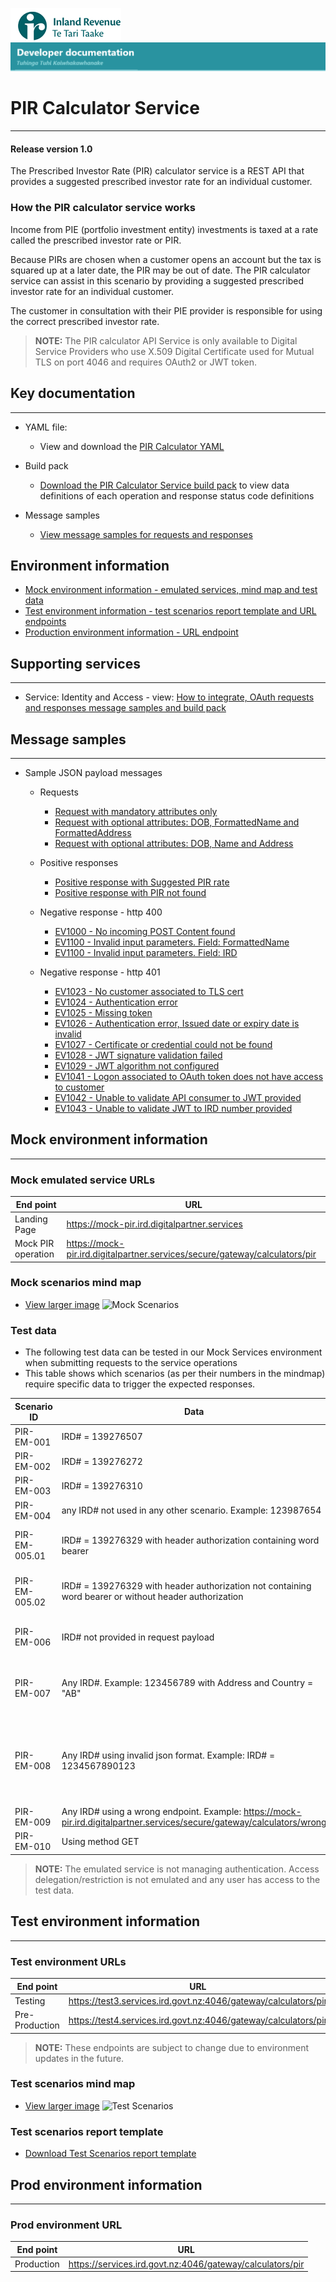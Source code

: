 ![IRD logo](../Images/IRlogo.gif)
![Software Dev](../Images/SoftwareDev.png)

# PIR Calculator Service
---
#### Release version 1.0
The Prescribed Investor Rate (PIR) calculator service is a REST API that provides a suggested prescribed investor rate for an individual customer.

### How the PIR calculator service works
Income from PIE (portfolio investment entity) investments is taxed at a rate called the prescribed investor rate or PIR.

Because PIRs are chosen when a customer opens an account but the tax is squared up at a later date, the PIR may be out of date. The PIR calculator service can assist in this scenario by providing a suggested prescribed investor rate for an individual customer.

The customer in consultation with their PIE provider is responsible for using the correct prescribed investor rate.

>**NOTE:** The PIR calculator API Service is only available to Digital Service Providers who use X.509 Digital Certificate used for Mutual TLS on port 4046 and requires OAuth2 or JWT token.

## Key documentation
---
- YAML file:
	- View and download the [PIR Calculator YAML](PIR%20Calculator%202020-04-08.yaml)

- Build pack 
	- [Download the PIR Calculator Service build pack](Build%20pack%20-%20Prescribed%20Investor%20Rate%20Service.pdf) to view data definitions of each operation and response status code definitions
	
- Message samples
	* [View message samples for requests and responses](#-message-samples)

## Environment information
- [Mock environment information - emulated services, mind map and test data](#-mock-environment-information)
- [Test environment information - test scenarios report template and URL endpoints](#-test-environment-information)
- [Production environment information - URL endpoint](#-prod-environment-information)

## Supporting services
---
- Service: Identity and Access - view: [How to integrate, OAuth requests and responses message samples and build pack](https://github.com/InlandRevenue/Gateway_Services-Access/tree/master/Identity%20and%20Access)

## Message samples
---
* Sample JSON payload messages
	* Requests
	    * [Request with mandatory attributes only](sample%20messages/request_with_mandatory_attributes.json)
	    * [Request with optional attributes: DOB, FormattedName and FormattedAddress](sample%20messages/request_with_optional_attributes_1.json)
	    * [Request with optional attributes: DOB, Name and Address](sample%20messages/request_with_optional_attributes_2.json)
	    
	* Positive responses
	    * [Positive response with Suggested PIR rate](sample%20messages/response_with_SuggestedPirRate.json)
	    * [Positive response with PIR not found](sample%20messages/response_with_PirRateNotFound.json)
	  
	* Negative response - http 400
	    * [EV1000 - No incoming POST Content found](sample%20messages/response_EV1000_NoIncomingPost.json)
	    * [EV1100 - Invalid input parameters. Field: FormattedName](sample%20messages/response_EV1100_InvalidInputParametersFormattedName.json)
	    * [EV1100 - Invalid input parameters. Field: IRD](sample%20messages/response_EV1100_InvalidInputParametersIRD.json)

	* Negative response - http 401
	    * [EV1023 - No customer associated to TLS cert](sample%20messages/response_EV1023_NoCustomerAssoicatedToTLSCert.json)
	    * [EV1024 - Authentication error](sample%20messages/response_EV1024_AuthenticationError.json)
	    * [EV1025 - Missing token](sample%20messages/response_EV1025_MissingToken.json)
	    * [EV1026 - Authentication error, Issued date or expiry date is invalid](sample%20messages/response_EV1026_AuthenticationErrorInvalidDate.json)
	    * [EV1027 - Certificate or credential could not be found](sample%20messages/response_EV1027_CredentialNotFound.json)
	    * [EV1028 - JWT signature validation failed](sample%20messages/response_EV1028_JWTSignatureFailed.json)
	    * [EV1029 - JWT algorithm not configured](sample%20messages/response_EV1029_JWTAlgorithmNotConfigured.json)
	    * [EV1041 - Logon associated to OAuth token does not have access to customer](sample%20messages/response_EV1041_LogonOauthTokenDoesNotHaveAccess.json)
	    * [EV1042 - Unable to validate API consumer to JWT provided](sample%20messages/response_EV1042_UnableToValidateConsumerToJWT.json)
 	    * [EV1043 - Unable to validate JWT to IRD number provided](sample%20messages/response_EV1043_UnableToValidateJWTToMember.json)
   
## Mock environment information
---
### Mock emulated service URLs
| End point|  URL|
|--|--|
| Landing Page| https://mock-pir.ird.digitalpartner.services |
| Mock PIR operation | https://mock-pir.ird.digitalpartner.services/secure/gateway/calculators/pir |

### Mock scenarios mind map

- [View larger image](images/PIR%20Calculator%20API%20Mock%20Service%20Mindmap.png)
![Mock Scenarios](images/PIR%20Calculator%20API%20Mock%20Service%20Mindmap.png)

### Test data

- The following test data can be tested in our Mock Services environment when submitting requests to the service operations
- This table shows which scenarios (as per their numbers in the mindmap) require specific data to trigger the expected responses.

Scenario ID | Data | Http status | Response 
--- | --- | --- | ---
PIR-EM-001 | IRD# = 139276507 | 200 | Suggested PIR 28%
PIR-EM-002 | IRD# = 139276272 | 200 | Suggested PIR 17.5%
PIR-EM-003 | IRD# = 139276310 | 200 | Suggested PIR 10.5%
PIR-EM-004 | any IRD# not used in any other scenario. Example: 123987654 | 200 | PIR not found
PIR-EM-005.01 | IRD# = 139276329 with header authorization containing word bearer | 401 | EV1041 - Logon does not have access
PIR-EM-005.02 | IRD# = 139276329 with header authorization not containing word bearer or without header authorization | 401 | EV1043 - Unable to validate JWT token
PIR-EM-006 | IRD# not provided in request payload | 400 | EV1100 - Invalid Input parameters. Field IRD
PIR-EM-007 | Any IRD#. Example: 123456789 with Address and Country = "AB" | 400 | EV1100 - Invalid Input parameters. Field Country
PIR-EM-008 | Any IRD# using invalid json format. Example: IRD# = 1234567890123 | 400 | EV1100 - Invalid Input parameters... (end of error message can vary according to json format)
PIR-EM-009 | Any IRD# using a wrong endpoint. Example: https://mock-pir.ird.digitalpartner.services/secure/gateway/calculators/wrong | 404 | Not found
PIR-EM-010 | Using method GET | 405 | Method Not Allowed

>**NOTE:** The emulated service is not managing authentication. Access delegation/restriction is not emulated and any user has access to the test data.

## Test environment information
---
### Test environment URLs
| End point|  URL|
|--|--|
| Testing | https://test3.services.ird.govt.nz:4046/gateway/calculators/pir |    
| Pre-Production | https://test4.services.ird.govt.nz:4046/gateway/calculators/pir | 

>**NOTE:** These endpoints are subject to change due to environment updates in the future. 

### Test scenarios mind map

- [View larger image](images/PIR%20Calculator%20API%20Onboarding%20scenarios%20Mindmap.png)
![Test Scenarios](images/PIR%20Calculator%20API%20Onboarding%20scenarios%20Mindmap.png)

### Test scenarios report template

- [Download Test Scenarios report template](PIR%20Calculator%20Service%20-%20Test%20Report%20Template.docx)

## Prod environment information
---
### Prod environment URL
| End point|  URL|
|--|--|
| Production | https://services.ird.govt.nz:4046/gateway/calculators/pir |
